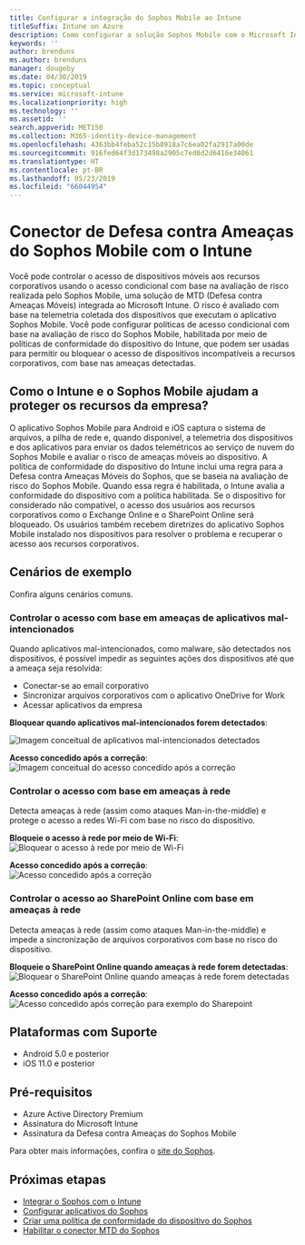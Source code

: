 ```yaml
---
title: Configurar a integração do Sophos Mobile ao Intune
titleSuffix: Intune on Azure
description: Como configurar a solução Sophos Mobile com o Microsoft Intune para controlar o acesso a dispositivo móvel para seus recursos corporativos.
keywords: ''
author: brenduns
ms.author: brenduns
manager: dougeby
ms.date: 04/30/2019
ms.topic: conceptual
ms.service: microsoft-intune
ms.localizationpriority: high
ms.technology: ''
ms.assetid: ''
search.appverid: MET150
ms.collection: M365-identity-device-management
ms.openlocfilehash: 4363bb4feba52c15b8918a7c6ea02fa2917a00de
ms.sourcegitcommit: 916fed64f3d173498a2905c7ed8d2d6416e34061
ms.translationtype: HT
ms.contentlocale: pt-BR
ms.lasthandoff: 05/23/2019
ms.locfileid: "66044954"
---
```

# <a name="sophos-mobile-threat-defense-connector-with-intune"></a>Conector de Defesa contra Ameaças do Sophos Mobile com o Intune
Você pode controlar o acesso de dispositivos móveis aos recursos corporativos usando o acesso condicional com base na avaliação de risco realizada pelo Sophos Mobile, uma solução de MTD (Defesa contra Ameaças Móveis) integrada ao Microsoft Intune. O risco é avaliado com base na telemetria coletada dos dispositivos que executam o aplicativo Sophos Mobile.
Você pode configurar políticas de acesso condicional com base na avaliação de risco do Sophos Mobile, habilitada por meio de políticas de conformidade do dispositivo do Intune, que podem ser usadas para permitir ou bloquear o acesso de dispositivos incompatíveis a recursos corporativos, com base nas ameaças detectadas.

## <a name="how-do-intune-and-sophos-mobile-help-protect-your-company-resources"></a>Como o Intune e o Sophos Mobile ajudam a proteger os recursos da empresa?
O aplicativo Sophos Mobile para Android e iOS captura o sistema de arquivos, a pilha de rede e, quando disponível, a telemetria dos dispositivos e dos aplicativos para enviar os dados telemétricos ao serviço de nuvem do Sophos Mobile e avaliar o risco de ameaças móveis ao dispositivo.
A política de conformidade do dispositivo do Intune inclui uma regra para a Defesa contra Ameaças Móveis do Sophos, que se baseia na avaliação de risco do Sophos Mobile. Quando essa regra é habilitada, o Intune avalia a conformidade do dispositivo com a política habilitada. Se o dispositivo for considerado não compatível, o acesso dos usuários aos recursos corporativos como o Exchange Online e o SharePoint Online será bloqueado. Os usuários também recebem diretrizes do aplicativo Sophos Mobile instalado nos dispositivos para resolver o problema e recuperar o acesso aos recursos corporativos.  

## <a name="sample-scenarios"></a>Cenários de exemplo
Confira alguns cenários comuns.  
### <a name="control-access-based-on-threats-from-malicious-apps"></a>Controlar o acesso com base em ameaças de aplicativos mal-intencionados
Quando aplicativos mal-intencionados, como malware, são detectados nos dispositivos, é possível impedir as seguintes ações dos dispositivos até que a ameaça seja resolvida:
- Conectar-se ao email corporativo
- Sincronizar arquivos corporativos com o aplicativo OneDrive for Work
- Acessar aplicativos da empresa

**Bloquear quando aplicativos mal-intencionados forem detectados**:
 
![Imagem conceitual de aplicativos mal-intencionados detectados](./media/sophos-mtd-connector/sophos_malicious_apps_blocked.png)  

**Acesso concedido após a correção**:  
![Imagem conceitual do acesso concedido após a correção](./media/sophos-mtd-connector/sophos_malicious_apps_unblocked.png)

### <a name="control-access-based-on-threat-to-network"></a>Controlar o acesso com base em ameaças à rede  
Detecta ameaças à rede (assim como ataques Man-in-the-middle) e protege o acesso a redes Wi-Fi com base no risco do dispositivo.  

**Bloqueie o acesso à rede por meio de Wi-Fi**:  
![Bloquear o acesso à rede por meio de Wi-Fi](./media/sophos-mtd-connector/sophos_network_wifi_blocked.png)

**Acesso concedido após a correção**:   
![Acesso concedido após a correção](./media/sophos-mtd-connector/sophos_network_wifi_unblocked.png)  

### <a name="control-access-to-sharepoint-online-based-on-threat-to-network"></a>Controlar o acesso ao SharePoint Online com base em ameaças à rede  
Detecta ameaças à rede (assim como ataques Man-in-the-middle) e impede a sincronização de arquivos corporativos com base no risco do dispositivo.  

**Bloqueie o SharePoint Online quando ameaças à rede forem detectadas**:   
![Bloquear o SharePoint Online quando ameaças à rede forem detectadas](./media/sophos-mtd-connector/sophos_network_spo_blocked.png)  

**Acesso concedido após a correção**:  
![Acesso concedido após correção para exemplo do Sharepoint](./media/sophos-mtd-connector/sophos_network_spo_unblocked.png)  

## <a name="supported-platforms"></a>Plataformas com Suporte  
- Android 5.0 e posterior
- iOS 11.0 e posterior

## <a name="prerequisites"></a>Pré-requisitos  
- Azure Active Directory Premium
- Assinatura do Microsoft Intune 
- Assinatura da Defesa contra Ameaças do Sophos Mobile

Para obter mais informações, confira o [site do Sophos](https://www.sophos.com/products/mobile-control).  

## <a name="next-steps"></a>Próximas etapas  
- [Integrar o Sophos com o Intune](sophos-mtd-connector-integration.md)
- [Configurar aplicativos do Sophos](mtd-apps-ios-app-configuration-policy-add-assign.md)
- [Criar uma política de conformidade do dispositivo do Sophos](mtd-device-compliance-policy-create.md)
- [Habilitar o conector MTD do Sophos](mtd-connector-enable.md)
